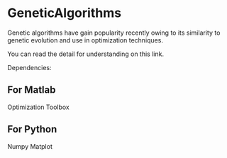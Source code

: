 # GeneticAlgorithms
Genetic algorithms have gain popularity recently owing to its similarity to genetic evolution and use in optimization techniques.

You can read the detail for understanding on this link.


Dependencies:
## For Matlab
Optimization Toolbox
## For Python
Numpy
Matplot

